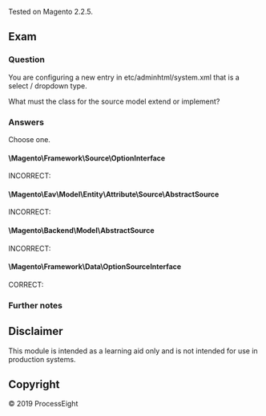 Tested on Magento 2.2.5.

## Exam

### Question

You are configuring a new entry in etc/adminhtml/system.xml that is a select / dropdown type.

What must the class for the source model extend or implement?

### Answers

Choose one.

#### \Magento\Framework\Source\OptionInterface

INCORRECT: 

#### \Magento\Eav\Model\Entity\Attribute\Source\AbstractSource

INCORRECT: 

#### \Magento\Backend\Model\AbstractSource

INCORRECT:  

#### \Magento\Framework\Data\OptionSourceInterface

CORRECT:  

### Further notes

## Disclaimer
This module is intended as a learning aid only and is not intended for use in production systems.

## Copyright
&copy; 2019 ProcessEight
